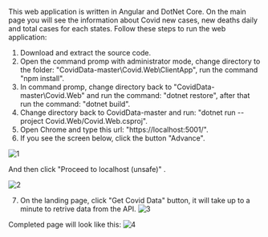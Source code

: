 This web application is written in Angular and DotNet Core. On the main page you will see the information about Covid new cases, new deaths daily and total cases for each states. 
Follow these steps to run the web application:
1) Download and extract the source code.
2) Open the command promp with administrator mode, change directory to the folder: "CovidData-master\Covid.Web\ClientApp", run the command "npm install".
3) In command promp, change directory back to "CovidData-master\Covid.Web" and run the command: "dotnet restore", after that run the command: "dotnet build".
4) Change directory back to CovidData-master and run: "dotnet run --project Covid.Web/Covid.Web.csproj".
5) Open Chrome and type this url: "https://localhost:5001/".
6) If you see the screen below, click the button "Advance".

![1](https://user-images.githubusercontent.com/48367218/102268647-926f4580-3ee9-11eb-90a4-da8ba68b99e0.PNG)

And then click "Proceed to localhost (unsafe)" .

![2](https://user-images.githubusercontent.com/48367218/102268940-f134bf00-3ee9-11eb-8966-ec539bcfd743.PNG)

7) On the landing page, click "Get Covid Data" button, it will take up to a minute to retrive data from the API.
![3](https://user-images.githubusercontent.com/48367218/102269187-496bc100-3eea-11eb-9824-93130cd4ff9a.PNG)

Completed page will look like this:
![4](https://user-images.githubusercontent.com/48367218/102269578-d9116f80-3eea-11eb-97e3-1ff5b12c77c7.PNG)

